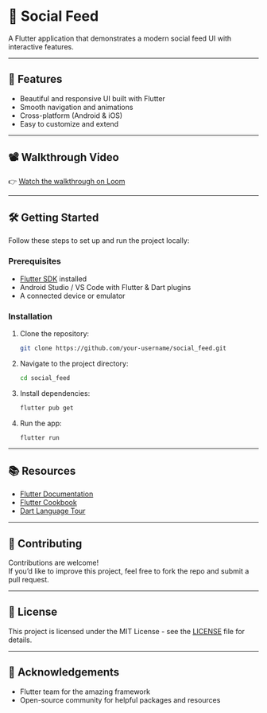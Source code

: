 # 📱 Social Feed

A Flutter application that demonstrates a modern social feed UI with interactive features.

---

## 🚀 Features
- Beautiful and responsive UI built with Flutter  
- Smooth navigation and animations  
- Cross-platform (Android & iOS)  
- Easy to customize and extend  

---

## 📽️ Walkthrough Video
👉 [Watch the walkthrough on Loom](https://www.loom.com/share/e2654c8e6b134608888c67c442fbee16?sid=c9456add-9705-4f54-a105-bfd62503e0d1)


---

## 🛠️ Getting Started

Follow these steps to set up and run the project locally:

### Prerequisites
- [Flutter SDK](https://docs.flutter.dev/get-started/install) installed  
- Android Studio / VS Code with Flutter & Dart plugins  
- A connected device or emulator  

### Installation
1. Clone the repository:
   ```bash
   git clone https://github.com/your-username/social_feed.git
   ```
2. Navigate to the project directory:
   ```bash
   cd social_feed
   ```
3. Install dependencies:
   ```bash
   flutter pub get
   ```
4. Run the app:
   ```bash
   flutter run
   ```

---

## 📚 Resources
- [Flutter Documentation](https://docs.flutter.dev/)  
- [Flutter Cookbook](https://docs.flutter.dev/cookbook)  
- [Dart Language Tour](https://dart.dev/guides/language/language-tour)  

---

## 🤝 Contributing
Contributions are welcome!  
If you’d like to improve this project, feel free to fork the repo and submit a pull request.  

---

## 📌 License
This project is licensed under the MIT License - see the [LICENSE](LICENSE) file for details.

---

## 🙌 Acknowledgements
- Flutter team for the amazing framework  
- Open-source community for helpful packages and resources  
